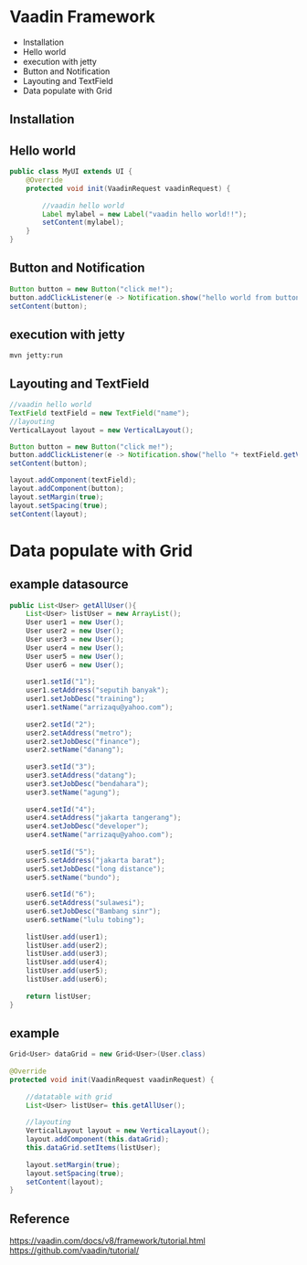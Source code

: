 # Vaadin Framework
* Installation
* Hello world
* execution with jetty
* Button and Notification
* Layouting and TextField
* Data populate with Grid

## Installation 
## Hello world 
```java
public class MyUI extends UI {
	@Override
    protected void init(VaadinRequest vaadinRequest) {
        
    	//vaadin hello world
    	Label mylabel = new Label("vaadin hello world!!");
    	setContent(mylabel);
	}
}
```

## Button and Notification 
```java
Button button = new Button("click me!");
button.addClickListener(e -> Notification.show("hello world from button"));
setContent(button);
```

## execution with jetty
	mvn jetty:run

## Layouting and TextField
```java
//vaadin hello world
TextField textField = new TextField("name");
//layouting
VerticalLayout layout = new VerticalLayout();

Button button = new Button("click me!");
button.addClickListener(e -> Notification.show("hello "+ textField.getValue()));
setContent(button);

layout.addComponent(textField);
layout.addComponent(button);
layout.setMargin(true);
layout.setSpacing(true);
setContent(layout);
```

# Data populate with Grid
## example datasource 
```java
public List<User> getAllUser(){
	List<User> listUser = new ArrayList();
	User user1 = new User();
	User user2 = new User();
	User user3 = new User();
	User user4 = new User();
	User user5 = new User();
	User user6 = new User();
	
	user1.setId("1");
	user1.setAddress("seputih banyak");
	user1.setJobDesc("training");
	user1.setName("arrizaqu@yahoo.com");
	
	user2.setId("2");
	user2.setAddress("metro");
	user2.setJobDesc("finance");
	user2.setName("danang");
	
	user3.setId("3");
	user3.setAddress("datang");
	user3.setJobDesc("bendahara");
	user3.setName("agung");
	
	user4.setId("4");
	user4.setAddress("jakarta tangerang");
	user4.setJobDesc("developer");
	user4.setName("arrizaqu@yahoo.com");
	
	user5.setId("5");
	user5.setAddress("jakarta barat");
	user5.setJobDesc("long distance");
	user5.setName("bundo");
	
	user6.setId("6");
	user6.setAddress("sulawesi");
	user6.setJobDesc("Bambang sinr");
	user6.setName("lulu tobing");
	
	listUser.add(user1);
	listUser.add(user2);
	listUser.add(user3);
	listUser.add(user4);
	listUser.add(user5);
	listUser.add(user6);
	
	return listUser;
}
```

## example
```java
Grid<User> dataGrid = new Grid<User>(User.class)
 
@Override
protected void init(VaadinRequest vaadinRequest) {
	
	//datatable with grid
	List<User> listUser= this.getAllUser();
	
	//layouting
	VerticalLayout layout = new VerticalLayout();
	layout.addComponent(this.dataGrid);
	this.dataGrid.setItems(listUser);
	
	layout.setMargin(true);
	layout.setSpacing(true);
	setContent(layout);
}
```

## Reference 
https://vaadin.com/docs/v8/framework/tutorial.html
https://github.com/vaadin/tutorial/